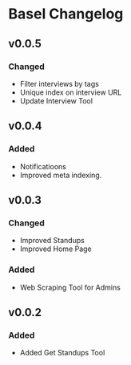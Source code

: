 # Basel Changelog

## v0.0.5

### Changed
- Filter interviews by tags
- Unique index on interview URL
- Update Interview Tool

## v0.0.4

### Added

- Notificatioons
- Improved meta indexing.

## v0.0.3

### Changed

- Improved Standups
- Improved Home Page

### Added

- Web Scraping Tool for Admins

## v0.0.2

### Added

- Added Get Standups Tool
